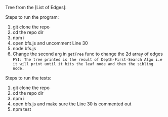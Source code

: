 Tree from the [List of Edges]:

Steps to run the program:
1. git clone the repo
2. cd the repo dir
3. npm i
4. open bfs.js and uncomment Line 30 
5. node bfs.js
6. Change the second arg in `getTree` func to change the 2d array of edges
<br>`FYI: The tree printed is the result of Depth-First-Search Algo i.e it will print until it hits the leaf node and then the sibling node.`

Steps to run the tests:
1. git clone the repo
2. cd the repo dir
3. npm i
4. open bfs.js and make sure the Line 30 is commented out 
5. npm test

